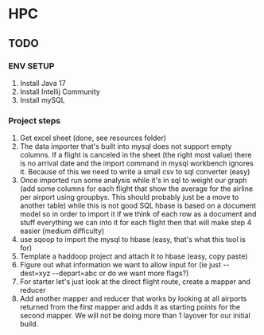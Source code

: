 # HPC

## TODO
### ENV SETUP
   1) Install Java 17
   2) Install Intellij Community
   3) Install mySQL
### Project steps
   1) Get excel sheet (done, see resources folder)
   2) The data importer that's built into mysql does not support empty columns. If a flight is canceled in the sheet (the right most value) there is no arrival date and the import command in mysql workbench ignores it. Because of this we need to write a small csv to sql converter (easy)
   3) Once imported run some analysis while it's in sql to weight our graph (add some columns for each flight that show the average for the airline per airport using groupbys. This should probably just be a move to another table) while this is not good SQL hbase is based on a document model so in order to import it if we think of each row as a document and stuff everything we can into it for each flight then that will make step 4 easier (medium difficulty)
   4) use sqoop to import the mysql to hbase (easy, that's what this tool is for)
   5) Template a haddoop project and attach it to hbase (easy, copy paste)
   6) Figure out what information we want to allow input for (ie just --dest=xyz --depart=abc or do we want more flags?) 
   7) For starter let's just look at the direct flight route, create a mapper and reducer
   8) Add another mapper and reducer that works by looking at all airports returned from the first mapper and adds it as starting points for the second mapper. We will not be doing more than 1 layover for our initial build. 

